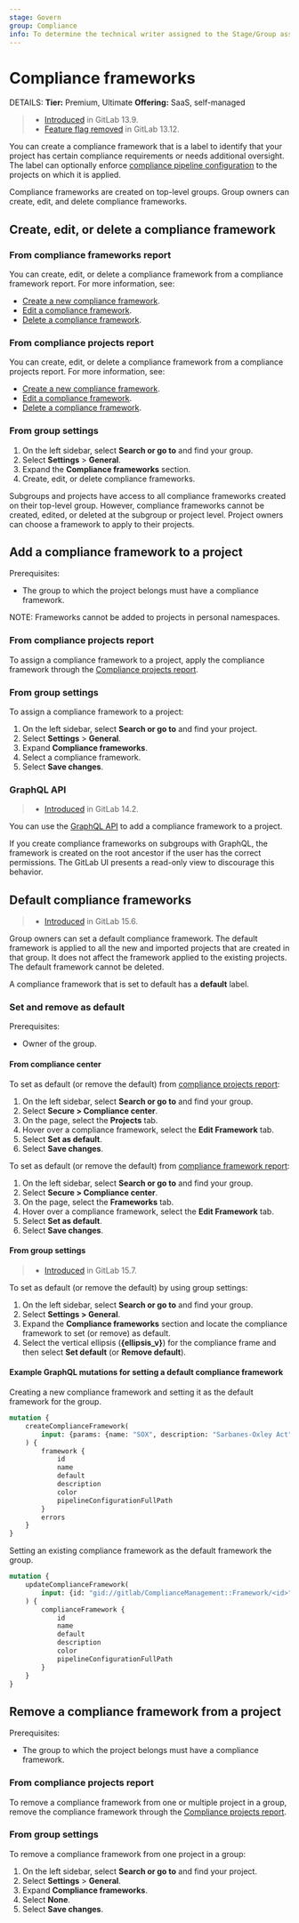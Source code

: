 ```yaml
---
stage: Govern
group: Compliance
info: To determine the technical writer assigned to the Stage/Group associated with this page, see https://handbook.gitlab.com/handbook/product/ux/technical-writing/#assignments
---
```


# Compliance frameworks

DETAILS:
**Tier:** Premium, Ultimate
**Offering:** SaaS, self-managed

> - [Introduced](https://gitlab.com/gitlab-org/gitlab/-/issues/276221) in GitLab 13.9.
> - [Feature flag removed](https://gitlab.com/gitlab-org/gitlab/-/issues/287779) in GitLab 13.12.

You can create a compliance framework that is a label to identify that your project has certain compliance
requirements or needs additional oversight. The label can optionally enforce
[compliance pipeline configuration](compliance_pipelines.md) to the projects on which it is applied.

Compliance frameworks are created on top-level groups. Group owners can create, edit, and delete compliance frameworks.

## Create, edit, or delete a compliance framework

### From compliance frameworks report

You can create, edit, or delete a compliance framework from a compliance framework report. For more information, see:

- [Create a new compliance framework](../../user/compliance/compliance_center/index.md#create-a-new-compliance-framework-1).
- [Edit a compliance framework](../../user/compliance/compliance_center/index.md#edit-a-compliance-framework-1).
- [Delete a compliance framework](../../user/compliance/compliance_center/index.md#delete-a-compliance-framework-1).

### From compliance projects report

You can create, edit, or delete a compliance framework from a compliance projects report. For more information, see:

- [Create a new compliance framework](../../user/compliance/compliance_center/index.md#create-a-new-compliance-framework).
- [Edit a compliance framework](../../user/compliance/compliance_center/index.md#edit-a-compliance-framework).
- [Delete a compliance framework](../../user/compliance/compliance_center/index.md#delete-a-compliance-framework).

### From group settings

1. On the left sidebar, select **Search or go to** and find your group.
1. Select **Settings** > **General**.
1. Expand the **Compliance frameworks** section.
1. Create, edit, or delete compliance frameworks.

Subgroups and projects have access to all compliance frameworks created on their top-level group. However, compliance frameworks cannot be created, edited,
or deleted at the subgroup or project level. Project owners can choose a framework to apply to their projects.

## Add a compliance framework to a project

Prerequisites:

- The group to which the project belongs must have a compliance framework.

NOTE:
Frameworks cannot be added to projects in personal namespaces.

### From compliance projects report

To assign a compliance framework to a project, apply the compliance framework through the
[Compliance projects report](../../user/compliance/compliance_center/index.md#apply-a-compliance-framework-to-projects-in-a-group).

### From group settings

To assign a compliance framework to a project:

1. On the left sidebar, select **Search or go to** and find your project.
1. Select **Settings** > **General**.
1. Expand **Compliance frameworks**.
1. Select a compliance framework.
1. Select **Save changes**.

### GraphQL API

> - [Introduced](https://gitlab.com/gitlab-org/gitlab/-/issues/333249) in GitLab 14.2.

You can use the [GraphQL API](../../api/graphql/reference/index.md#mutationprojectsetcomplianceframework) to add a
compliance framework to a project.

If you create compliance frameworks on subgroups with GraphQL, the framework is created on the root ancestor if the user
has the correct permissions. The GitLab UI presents a read-only view to discourage this behavior.

## Default compliance frameworks

> - [Introduced](https://gitlab.com/gitlab-org/gitlab/-/issues/375036) in GitLab 15.6.

Group owners can set a default compliance framework. The default framework is applied to all the new and imported
projects that are created in that group. It does not affect the framework applied to the existing projects. The
default framework cannot be deleted.

A compliance framework that is set to default has a **default** label.

### Set and remove as default

Prerequisites:

- Owner of the group.

#### From compliance center

To set as default (or remove the default) from [compliance projects report](../../user/compliance/compliance_center/index.md#compliance-projects-report):

1. On the left sidebar, select **Search or go to** and find your group.
1. Select **Secure > Compliance center**.
1. On the page, select the **Projects** tab.
1. Hover over a compliance framework, select the **Edit Framework** tab.
1. Select **Set as default**.
1. Select **Save changes**.

To set as default (or remove the default) from [compliance framework report](../../user/compliance/compliance_center/index.md#compliance-frameworks-report):

1. On the left sidebar, select **Search or go to** and find your group.
1. Select **Secure > Compliance center**.
1. On the page, select the **Frameworks** tab.
1. Hover over a compliance framework, select the **Edit Framework** tab.
1. Select **Set as default**.
1. Select **Save changes**.

#### From group settings

> - [Introduced](https://gitlab.com/gitlab-org/gitlab/-/issues/375038) in GitLab 15.7.

To set as default (or remove the default) by using group settings:

1. On the left sidebar, select **Search or go to** and find your group.
1. Select **Settings > General**.
1. Expand the **Compliance frameworks** section and locate the compliance framework to set (or remove) as default.
1. Select the vertical ellipsis (**{ellipsis_v}**) for the compliance frame and then select **Set default** (or
   **Remove default**).

#### Example GraphQL mutations for setting a default compliance framework

Creating a new compliance framework and setting it as the default framework for the group.

```graphql
mutation {
    createComplianceFramework(
        input: {params: {name: "SOX", description: "Sarbanes-Oxley Act", color: "#87CEEB", default: true}, namespacePath: "gitlab-org"}
    ) {
        framework {
            id
            name
            default
            description
            color
            pipelineConfigurationFullPath
        }
        errors
    }
}
```

Setting an existing compliance framework as the default framework the group.

```graphql
mutation {
    updateComplianceFramework(
        input: {id: "gid://gitlab/ComplianceManagement::Framework/<id>", params: {default: true}}
    ) {
        complianceFramework {
            id
            name
            default
            description
            color
            pipelineConfigurationFullPath
        }
    }
}
```

## Remove a compliance framework from a project

Prerequisites:

- The group to which the project belongs must have a compliance framework.

### From compliance projects report

To remove a compliance framework from one or multiple project in a group, remove the compliance framework through the
[Compliance projects report](../../user/compliance/compliance_center/index.md#remove-a-compliance-framework-from-projects-in-a-group).

### From group settings

To remove a compliance framework from one project in a group:

1. On the left sidebar, select **Search or go to** and find your project.
1. Select **Settings** > **General**.
1. Expand **Compliance frameworks**.
1. Select **None**.
1. Select **Save changes**.
